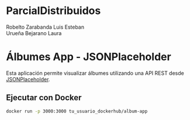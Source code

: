 # ParcialDistribuidos


Robelto Zarabanda Luis Esteban  
Urueña Bejarano Laura

# Álbumes App - JSONPlaceholder

Esta aplicación permite visualizar álbumes utilizando una API REST desde [JSONPlaceholder](https://jsonplaceholder.typicode.com/albums).

## Ejecutar con Docker

```bash
docker run -p 3000:3000 tu_usuario_dockerhub/album-app
